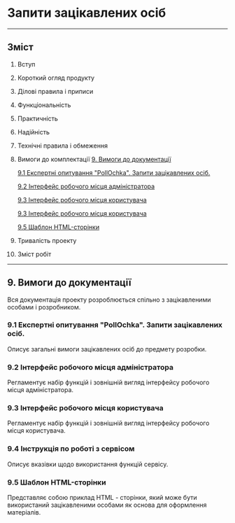 # Запити зацікавлених осіб
***
## Зміст

1. Вступ
2. Короткий огляд продукту
3. Ділові правила і приписи
4. Функціональність
5. Практичність
6. Надійність
7. Технічні правила і обмеження
8. Вимоги до комплектації
[9. Вимоги до документації](https://github.com/MkZb/ODB/blob/master/doc/requests.md#9-%D0%B2%D0%B8%D0%BC%D0%BE%D0%B3%D0%B8-%D0%B4%D0%BE-%D0%B4%D0%BE%D0%BA%D1%83%D0%BC%D0%B5%D0%BD%D1%82%D0%B0%D1%86%D1%96%D1%97)
	
	[9.1 Експертні опитування "PollOchka". Запити зацікавлених осіб.](https://github.com/MkZb/ODB/blob/master/doc/requests.md#91-%D0%B5%D0%BA%D1%81%D0%BF%D0%B5%D1%80%D1%82%D0%BD%D1%96-%D0%BE%D0%BF%D0%B8%D1%82%D1%83%D0%B2%D0%B0%D0%BD%D0%BD%D1%8F-pollochka-%D0%B7%D0%B0%D0%BF%D0%B8%D1%82%D0%B8-%D0%B7%D0%B0%D1%86%D1%96%D0%BA%D0%B0%D0%B2%D0%BB%D0%B5%D0%BD%D0%B8%D1%85-%D0%BE%D1%81%D1%96%D0%B1)

	[9.2 Інтерфейс робочого місця адміністратора](https://github.com/MkZb/ODB/blob/master/doc/requests.md#92-%D1%96%D0%BD%D1%82%D0%B5%D1%80%D1%84%D0%B5%D0%B9%D1%81-%D1%80%D0%BE%D0%B1%D0%BE%D1%87%D0%BE%D0%B3%D0%BE-%D0%BC%D1%96%D1%81%D1%86%D1%8F-%D0%B0%D0%B4%D0%BC%D1%96%D0%BD%D1%96%D1%81%D1%82%D1%80%D0%B0%D1%82%D0%BE%D1%80%D0%B0)
	
	[9.3 Інтерфейс робочого місця користувача](https://github.com/MkZb/ODB/blob/master/doc/requests.md#93-%D1%96%D0%BD%D1%82%D0%B5%D1%80%D1%84%D0%B5%D0%B9%D1%81-%D1%80%D0%BE%D0%B1%D0%BE%D1%87%D0%BE%D0%B3%D0%BE-%D0%BC%D1%96%D1%81%D1%86%D1%8F-%D0%BA%D0%BE%D1%80%D0%B8%D1%81%D1%82%D1%83%D0%B2%D0%B0%D1%87%D0%B0)

	[9.3 Інтерфейс робочого місця користувача](https://github.com/MkZb/ODB/blob/master/doc/requests.md#94-%D1%96%D0%BD%D1%81%D1%82%D1%80%D1%83%D0%BA%D1%86%D1%96%D1%8F-%D0%BF%D0%BE-%D1%80%D0%BE%D0%B1%D0%BE%D1%82%D1%96-%D0%B7-%D1%81%D0%B5%D1%80%D0%B2%D1%96%D1%81%D0%BE%D0%BC)

	[9.5 Шаблон HTML-сторінки](https://github.com/MkZb/ODB/blob/master/doc/requests.md#95-%D1%88%D0%B0%D0%B1%D0%BB%D0%BE%D0%BD-html-%D1%81%D1%82%D0%BE%D1%80%D1%96%D0%BD%D0%BA%D0%B8)

10. Тривалість проекту
11. Зміст робіт
***

## 9. Вимоги до документації
Вся документація проекту розроблюється спільно з зацікавленими особами і розробником.

### 9.1 Експертні опитування "PollOchka". Запити зацікавлених осіб.
Описує загальні вимоги зацікавлених осіб до предмету розробки.

### 9.2 Інтерфейс робочого місця адміністратора
Регламентує набір функцій і зовнішній вигляд інтерфейсу робочого місця адміністратора.

### 9.3 Інтерфейс робочого місця користувача
Регламентує набір функцій і зовнішній вигляд інтерфейсу робочого місця користувача.

### 9.4 Інструкція по роботі з сервісом
Описує вказівки щодо використання функцій сервісу.

### 9.5 Шаблон HTML-сторінки
Представляє собою приклад HTML - сторінки, який може бути використаний зацікавленими особами як основа для оформлення матеріалів.
